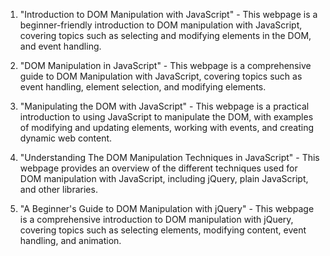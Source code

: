 

1. "Introduction to DOM Manipulation with JavaScript" - This webpage is a beginner-friendly introduction to DOM manipulation with JavaScript, covering topics such as selecting and modifying elements in the DOM, and event handling.

2. "DOM Manipulation in JavaScript" - This webpage is a comprehensive guide to DOM Manipulation with JavaScript, covering topics such as event handling, element selection, and modifying elements.

3. "Manipulating the DOM with JavaScript" - This webpage is a practical introduction to using JavaScript to manipulate the DOM, with examples of modifying and updating elements, working with events, and creating dynamic web content.

4. "Understanding The DOM Manipulation Techniques in JavaScript" - This webpage provides an overview of the different techniques used for DOM manipulation with JavaScript, including jQuery, plain JavaScript, and other libraries.

5. "A Beginner's Guide to DOM Manipulation with jQuery" - This webpage is a comprehensive introduction to DOM manipulation with jQuery, covering topics such as selecting elements, modifying content, event handling, and animation.
